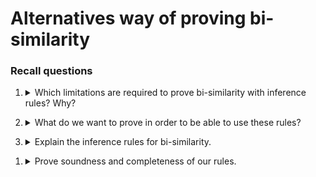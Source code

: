 # Alternatives way of proving bi-similarity

### Recall questions 

1. <details markdown=1><summary markdown="span"> Which limitations are required to prove bi-similarity with inference rules? Why?  </summary>
    
    \
    We only consider ==non-recursive processes, as deciding bi-similarity for general processes is not possible==.
    
</details>


2. <details markdown=1><summary markdown="span"> What do we want to prove in order to be able to use these rules?  </summary>
    
    \
    To prove that our inference system works, we need to show that is satisfies both:
    - ==soundness==: ==whatever we infer is correct== (so bi-similar);
    - ==completeness==: ==whatever is bi-similar, it can be inferred.==
    

</details>

3. <details markdown=1><summary markdown="span">  Explain the inference rules for bi-similarity. </summary>
    
    \
    Rules so far (+ axioms): ![](../../../static/CS/inf1.png)

</details>

1. <details markdown=1><summary markdown="span"> Prove soundness and completeness of our rules. </summary>
    
    \
    Refer to the slides for the full proof.

</details>
